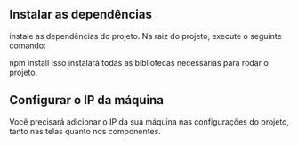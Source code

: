 

## Instalar as dependências
instale as dependências do projeto. Na raiz do projeto, execute o seguinte comando:

npm install
Isso instalará todas as bibliotecas necessárias para rodar o projeto.

## Configurar o IP da máquina
Você precisará adicionar o IP da sua máquina nas configurações do projeto, tanto nas telas quanto nos componentes.
